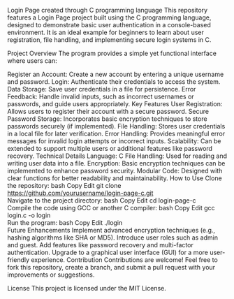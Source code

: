 Login Page created through C programming language
This repository features a Login Page project built using the C programming language, designed to demonstrate basic user authentication in a console-based environment. It is an ideal example for beginners to learn about user registration, file handling, and implementing secure login systems in C.

Project Overview
The program provides a simple yet functional interface where users can:

Register an Account: Create a new account by entering a unique username and password.
Login: Authenticate their credentials to access the system.
Data Storage: Save user credentials in a file for persistence.
Error Feedback: Handle invalid inputs, such as incorrect usernames or passwords, and guide users appropriately.
Key Features
User Registration: Allows users to register their account with a secure password.
Secure Password Storage: Incorporates basic encryption techniques to store passwords securely (if implemented).
File Handling: Stores user credentials in a local file for later verification.
Error Handling: Provides meaningful error messages for invalid login attempts or incorrect inputs.
Scalability: Can be extended to support multiple users or additional features like password recovery.
Technical Details
Language: C
File Handling: Used for reading and writing user data into a file.
Encryption: Basic encryption techniques can be implemented to enhance password security.
Modular Code: Designed with clear functions for better readability and maintainability.
How to Use
Clone the repository:
bash
Copy
Edit
git clone https://github.com/yourusername/login-page-c.git  
Navigate to the project directory:
bash
Copy
Edit
cd login-page-c  
Compile the code using GCC or another C compiler:
bash
Copy
Edit
gcc login.c -o login  
Run the program:
bash
Copy
Edit
./login  
Future Enhancements
Implement advanced encryption techniques (e.g., hashing algorithms like SHA or MD5).
Introduce user roles such as admin and guest.
Add features like password recovery and multi-factor authentication.
Upgrade to a graphical user interface (GUI) for a more user-friendly experience.
Contribution
Contributions are welcome! Feel free to fork this repository, create a branch, and submit a pull request with your improvements or suggestions.

License
This project is licensed under the MIT License.
